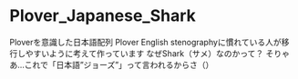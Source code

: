 # Plover_Japanese_Shark
Ploverを意識した日本語配列
Plover English stenographyに慣れている人が移行しやすいように考えて作っています
なぜShark（サメ）なのかって？
そりゃあ…これで「日本語”ジョーズ”」って言われるからさ（）
